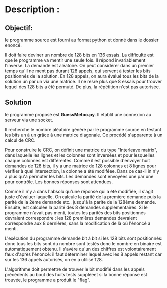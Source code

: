 # Description :

## Objectif:

le programme source est fourni au format python et donné dans le dossier enoncé.

Il doit faire deviner un nombre de 128 bits en 136 essais. La difficulté est que le programme va mentir une seule fois. Il répond invariablement l'inverse.
La demande est aléatoire. On peut considérer dans un premier temps qu'il ne ment pas durant 128 appels, qui servent à tester les bits positionnés de la solution.
En 128 appels, on aura évalué tous les bits de la solution un par un via une matrice. Il ne resre plus que 8 essais pour trouver lequel des 128 bits a été permuté.
De plus, la répétition n'est pas autorisée.

## Solution

le programme proposé est **GuessMetoo.py**. Il établit une connexion au serveur via une socket.

Il recherche le nombre aléatoire généré par le programme source en testant les bits un à un grâce à une matrice diagonale. Ce procédé s'apparente à un calcul de CRC.

Pour construire le CRC, on définit une matrice du type "Interleave matrix", dans laquelle les lignes et les colonnes sont inversées et pour lesquelles chaque colonnes
est différentes. Comme il est possible d'envoyer huit demandes de 128 bits, il y a une matrice de 128 colonnes et 8 lignes pour vérifier à quel intersection, 
la colonne a été modiféee. Dans ce cas-il in n'y a plus qu'à permuter les bits. Les demandes sont envoyées une par une pour contrôle. Les bonnes réponses sont attendues.

Comme il n'y a dans l'absolu qu'une réponse qui a été modifiée, il s'agit juste d'évaluer laquelle. On calcule la parité de la première demande puis la parité de la 2ème
demande etc.. jusqu'à la parite de la 128ème demande. Ensuite, est calculée la parité des 8 demandes supplémentaires. Si le programme n'avait pas menti, toutes les parités
des bits positionnés devraient correspondre : les 128 premières demandes devraient correspondre aux 8 dernières, sans la modification de là où l'énoncé a menti.

L'exécution du programme demande bit à bit si les 128 bits sont positionnés: donc  tous les bits sont du nombre sont testés donc le nombre en binaire est automatiquement obtenu.
Il s'avère qu'un des chiffres est volontairement faux d'après l'énoncé: il faut déterminer lequel avec les 8 appels restant car sur les 136 appels autorisés, on en a utilisé 128.

L'algorithme doit permettre de trouver le bit modifié dans les appels précédents au bout des huits tests suppléeet si la bonne réponse est trouvée, le programme a produit le "flag".
